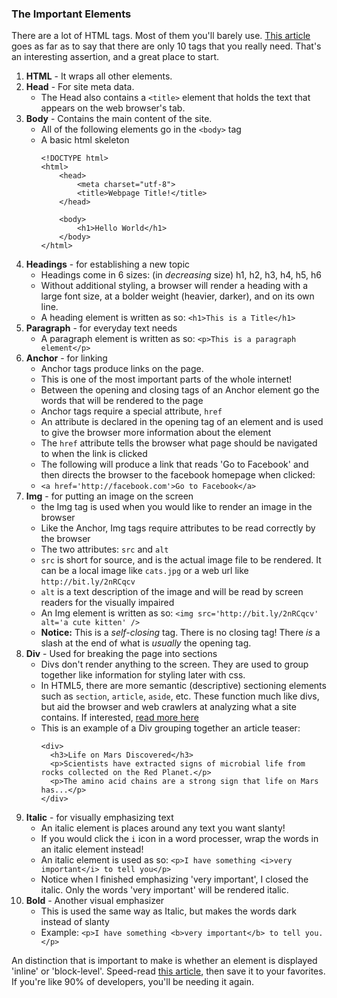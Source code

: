### The Important Elements

There are a lot of HTML tags. Most of them you'll barely use. [This article](http://www.99lime.com/_bak/topics/you-only-need-10-tags/) goes as far as to say that there are only 10 tags that you really need. That's an interesting assertion, and a great place to start.

1. **HTML** - It wraps all other elements.
1. **Head** - For site meta data.
    - The Head also contains a `<title>` element that holds the text that appears on the web browser's tab.
3. **Body** - Contains the main content of the site.
    - All of the following elements go in the `<body>` tag
    - A basic html skeleton
        ```
        <!DOCTYPE html>
        <html>
            <head>
                <meta charset="utf-8">
                <title>Webpage Title!</title>
            </head>
        
            <body>
                <h1>Hello World</h1>
            </body>
        </html>
        ```
1. **Headings** - for establishing a new topic
    - Headings come in 6 sizes: (in *decreasing* size) h1, h2, h3, h4, h5, h6
    - Without additional styling, a browser will render a heading with a large font size, at a bolder weight (heavier, darker), and on its own line.
    - A heading element is written as so: `<h1>This is a Title</h1>`
2. **Paragraph** - for everyday text needs
    - A paragraph element is written as so: `<p>This is a paragraph element</p>`
5. **Anchor** - for linking
    - Anchor tags produce links on the page.
    - This is one of the most important parts of the whole internet!
    - Between the opening and closing tags of an Anchor element go the words that will be rendered to the page
    - Anchor tags require a special attribute, `href`
    - An attribute is declared in the opening tag of an element and is used to give the browser more information about the element
    - The `href` attribute tells the browser what page should be navigated to when the link is clicked
    - The following will produce a link that reads 'Go to Facebook' and then directs the browser to the facebook homepage when clicked:
    - `<a href='http://facebook.com'>Go to Facebook</a>`
6. **Img** - for putting an image on the screen
    - the Img tag is used when you would like to render an image in the browser
    - Like the Anchor, Img tags require attributes to be read correctly by the browser
    - The two attributes: `src` and `alt`
    - `src` is short for source, and is the actual image file to be rendered. It can be a local image like `cats.jpg` or a web url like `http://bit.ly/2nRCqcv`
    - `alt` is a text description of the image and will be read by screen readers for the visually impaired
    - An Img element is written as so: `<img src='http://bit.ly/2nRCqcv' alt='a cute kitten' />`
    - **Notice:** This is a *self-closing* tag. There is no closing tag! There *is* a slash at the end of what is *usually* the opening tag.
7. **Div** - Used for breaking the page into sections
    - Divs don't render anything to the screen. They are used to group together like information for styling later with css.
    - In HTML5, there are more semantic (descriptive) sectioning elements such as `section`, `article`, `aside`, etc. These function much like divs, but aid the browser and web crawlers at analyzing what a site contains. If interested, [read more here](https://www.w3schools.com/html/html5_semantic_elements.asp)
    - This is an example of a Div grouping together an article teaser:
        ```
        <div>
          <h3>Life on Mars Discovered</h3>
          <p>Scientists have extracted signs of microbial life from rocks collected on the Red Planet.</p>
          <p>The amino acid chains are a strong sign that life on Mars has...</p>
        </div>
        ```
3. **Italic** - for visually emphasizing text
    - An italic element is places around any text you want slanty!
    - If you would click the `i` icon in a word processer, wrap the words in an italic element instead!
    - An italic element is used as so: `<p>I have something <i>very important</i> to tell you</p>`
    - Notice when I finished emphasizing 'very important', I closed the italic. Only the words 'very important' will be rendered italic.
4. **Bold** - Another visual emphasizer
    - This is used the same way as Italic, but makes the words dark instead of slanty
    - Example: `<p>I have something <b>very important</b> to tell you.</p>`

An distinction that is important to make is whether an element is displayed 'inline' or 'block-level'. Speed-read [this article](https://www.impressivewebs.com/difference-block-inline-css/), then save it to your favorites. If you're like 90% of developers, you'll be needing it again.